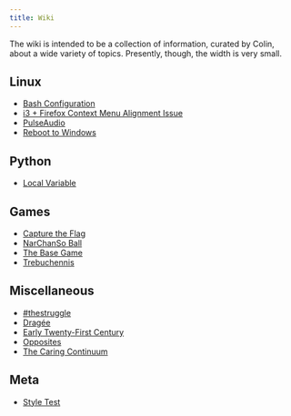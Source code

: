```yaml
---
title: Wiki
---
```


The wiki is intended to be a collection of information, curated by Colin,
about a wide variety of topics. Presently, though, the width is very small.

## Linux

* [Bash Configuration](linux/bash-configuration/)
* [i3 + Firefox Context Menu Alignment Issue](linux/i3-firefox-context-menu-alignment-issue/)
* [PulseAudio](linux/pulseaudio/)
* [Reboot to Windows](linux/reboot-to-windows/)

## Python

* [Local Variable](python/local-variable/)

## Games

* [Capture the Flag](games/capture-the-flag/)
* [NarChanSo Ball](games/narchanso-ball/)
* [The Base Game](games/the-base-game/)
* [Trebuchennis](games/trebuchennis/)

## Miscellaneous

* [#thestruggle](thestruggle/)
* [Dragée](dragee)
* [Early Twenty-First Century](early-twenty-first-century/)
* [Opposites](opposites/)
* [The Caring Continuum](the-caring-continuum/)

## Meta

* [Style Test](meta/style-test/)
